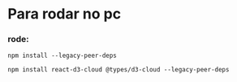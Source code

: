 # Para rodar no pc
### rode:
```
npm install --legacy-peer-deps
```
```
npm install react-d3-cloud @types/d3-cloud --legacy-peer-deps
```
